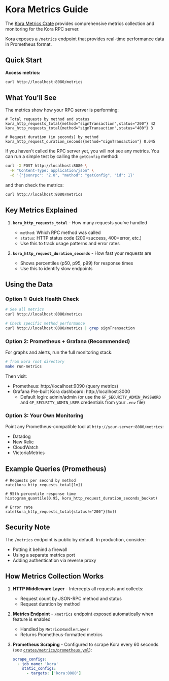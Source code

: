 # Kora Metrics Guide

The [Kora Metrics Crate](../../crates/metrics) provides comprehensive metrics collection and monitoring for the Kora RPC server.

Kora exposes a `/metrics` endpoint that provides real-time performance data in Prometheus format.

## Quick Start

**Access metrics:**
```bash
curl http://localhost:8080/metrics
```

## What You'll See

The metrics show how your RPC server is performing:

```
# Total requests by method and status
kora_http_requests_total{method="signTransaction",status="200"} 42
kora_http_requests_total{method="signTransaction",status="400"} 3

# Request duration (in seconds) by method  
kora_http_request_duration_seconds{method="signTransaction"} 0.045
```

If you haven't called the RPC server yet, you will not see any metrics. You can run a simple test by calling the `getConfig` method:

```bash
curl -X POST http://localhost:8080 \
  -H "Content-Type: application/json" \
  -d '{"jsonrpc": "2.0", "method": "getConfig", "id": 1}'
```

and then check the metrics:

```bash
curl http://localhost:8080/metrics
```

## Key Metrics Explained

1. **`kora_http_requests_total`** - How many requests you've handled
   - `method`: Which RPC method was called
   - `status`: HTTP status code (200=success, 400=error, etc.)
   - Use this to track usage patterns and error rates

2. **`kora_http_request_duration_seconds`** - How fast your requests are
   - Shows percentiles (p50, p95, p99) for response times
   - Use this to identify slow endpoints

## Using the Data

### Option 1: Quick Health Check
```bash
# See all metrics
curl http://localhost:8080/metrics

# Check specific method performance
curl http://localhost:8080/metrics | grep signTransaction
```

### Option 2: Prometheus + Grafana (Recommended)
For graphs and alerts, run the full monitoring stack:

```bash
# from kora root directory
make run-metrics
```

Then visit:
- Prometheus: http://localhost:9090 (query metrics)
- Grafana Pre-built Kora dashboard: http://localhost:3000
  - Default login: admin/admin (or use the `GF_SECURITY_ADMIN_PASSWORD` and `GF_SECURITY_ADMIN_USER` credentials from your `.env` file)

### Option 3: Your Own Monitoring
Point any Prometheus-compatible tool at `http://your-server:8080/metrics`:
- Datadog
- New Relic  
- CloudWatch
- VictoriaMetrics

## Example Queries (Prometheus)

```promql
# Requests per second by method
rate(kora_http_requests_total[1m])

# 95th percentile response time
histogram_quantile(0.95, kora_http_request_duration_seconds_bucket)

# Error rate
rate(kora_http_requests_total{status!="200"}[5m])
```

## Security Note

The `/metrics` endpoint is public by default. In production, consider:
- Putting it behind a firewall
- Using a separate metrics port
- Adding authentication via reverse proxy

## How Metrics Collection Works

1. **HTTP Middleware Layer** - Intercepts all requests and collects:
   - Request count by JSON-RPC method and status
   - Request duration by method

2. **Metrics Endpoint** - `/metrics` endpoint exposed automatically when feature is enabled
   - Handled by `MetricsHandlerLayer` 
   - Returns Prometheus-formatted metrics

3. **Prometheus Scraping** - Configured to scrape Kora every 60 seconds (see [`crates/metrics/prometheus.yml`](../../crates/metrics/prometheus.yml)):
   ```yaml
   scrape_configs:
     - job_name: 'kora'
       static_configs:
         - targets: ['kora:8080']
   ```
